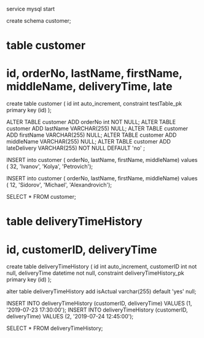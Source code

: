 
service mysql start

create schema customer;

# table customer
# id, orderNo, lastName, firstName, middleName, deliveryTime, late

create table customer
(
	id int auto_increment,
	constraint testTable_pk
		primary key (id)
);

ALTER TABLE customer ADD orderNo int NOT NULL;
ALTER TABLE customer ADD lastName VARCHAR(255) NULL;
ALTER TABLE customer ADD firstName VARCHAR(255) NULL;
ALTER TABLE customer ADD middleName VARCHAR(255) NULL;
ALTER TABLE customer ADD lateDelivery VARCHAR(255) NOT NULL DEFAULT 'no' ;

INSERT into customer ( orderNo, lastName, firstName, middleName)
values ( 32, 'Ivanov', 'Kolya', 'Petrovich');

INSERT into customer ( orderNo, lastName, firstName, middleName)
values ( 12, 'Sidorov', 'Michael', 'Alexandrovich');

SELECT * FROM customer;

# table deliveryTimeHistory
# id, customerID, deliveryTime

create table deliveryTimeHistory
(
	id int auto_increment,
	customerID int not null,
	deliveryTime datetime not null,
	constraint deliveryTimeHistory_pk
		primary key (id)
);

alter table deliveryTimeHistory
	add isActual varchar(255) default 'yes' null;


INSERT INTO deliveryTimeHistory (customerID, deliveryTime) VALUES (1, '2019-07-23 17:30:00');
INSERT INTO deliveryTimeHistory (customerID, deliveryTime) VALUES (2, '2019-07-24 12:45:00');

SELECT * FROM deliveryTimeHistory;




